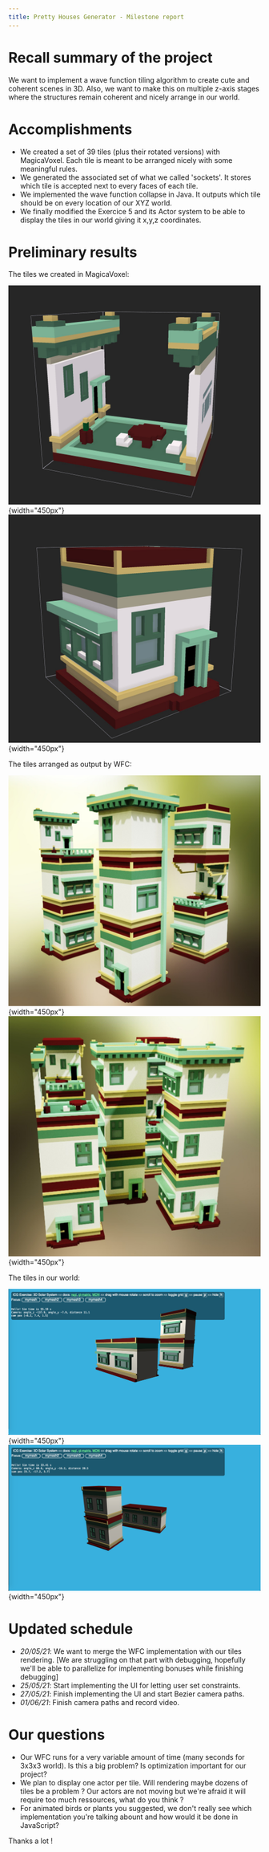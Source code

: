 ```yaml
---
title: Pretty Houses Generator - Milestone report
---
```


# Recall summary of the project

We want to implement a wave function tiling algorithm to create cute and coherent scenes in 3D. Also, we want to make this on multiple z-axis stages where the structures remain coherent and nicely arrange in our world.

# Accomplishments

* We created a set of 39 tiles (plus their rotated versions) with MagicaVoxel. Each tile is meant to be arranged nicely with some meaningful rules.
* We generated the associated set of what we called 'sockets'. It stores which tile is accepted next to every faces of each tile.
* We implemented the wave function collapse in Java. It outputs which tile should be on every location of our XYZ world.
* We finally modified the Exercice 5 and its Actor system to be able to display the tiles in our world giving it x,y,z coordinates.

# Preliminary results

The tiles we created in MagicaVoxel:

![Pretty Terrasse](images/pretty_terrasse.jpeg){width="450px"}
![Pretty Shop](images/pretty_shop.jpeg){width="450px"}

The tiles arranged as output by WFC:

![Pretty Houses 1](images/pretty_houses_1.jpeg){width="450px"}
![Pretty Houses 2](images/pretty_houses_2.jpeg){width="450px"}

The tiles in our world:

![Pretty Houses in world 1](images/pretty_houses_world_1.png){width="450px"}
![Pretty Houses in world 2](images/pretty_houses_world_2.png){width="450px"}

# Updated schedule

* _20/05/21_: We want to merge the WFC implementation with our tiles rendering. [We are struggling on that part with debugging, hopefully we'll be able to parallelize for implementing bonuses while finishing debugging]
* _25/05/21_: Start implementing the UI for letting user set constraints.
* _27/05/21_: Finish implementing the UI and start Bezier camera paths.
* _01/06/21_: Finish camera paths and record video.

# Our questions

* Our WFC runs for a very variable amount of time (many seconds for 3x3x3 world). Is this a big problem? Is optimization important for our project? 
* We plan to display one actor per tile. Will rendering maybe dozens of tiles be a problem ? Our actors are not moving but we're afraid it will require too much ressources, what do you think ?
* For animated birds or plants you suggested, we don't really see which implementation you're talking abount and how would it be done in JavaScript?

Thanks a lot !